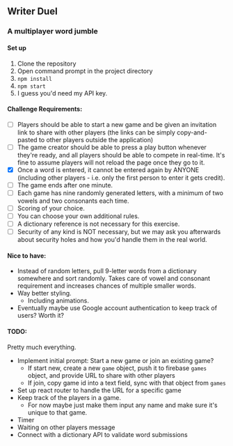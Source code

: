 ## Writer Duel
### A multiplayer word jumble
#### Set up
1. Clone the repository
2. Open command prompt in the project directory
3. `npm install`
4. `npm start`
5. I guess you'd need my API key.
#### Challenge Requirements:
- [ ] Players should be able to start a new game and be given an invitation link to share with other players (the links can be simply copy-and-pasted to other players outside the application)
- [ ] The game creator should be able to press a play button whenever they're ready, and all players should be able to compete in real-time. It's fine to assume players will not reload the page once they go to it.
- [x] Once a word is entered, it cannot be entered again by ANYONE (including other players - i.e. only the first person to enter it gets credit).
- [ ] The game ends after one minute.
- [ ] Each game has nine randomly generated letters, with a minimum of two vowels and two consonants each time.
- [ ] Scoring of your choice.
- [ ] You can choose your own additional rules.
- [ ] A dictionary reference is not necessary for this exercise.
- [ ] Security of any kind is NOT necessary, but we may ask you afterwards about security holes and how you'd handle them in the real world.

#### Nice to have:
* Instead of random letters, pull 9-letter words from a dictionary somewhere and sort randomly. Takes care of vowel and consonant requirement and increases chances of multiple smaller words.
* Way better styling.
  * Including animations.
* Eventually maybe use Google account authentication to keep track of users? Worth it?

#### TODO:
Pretty much everything.
* Implement initial prompt: Start a new game or join an existing game?
  * If start new, create a new `game` object, push it to firebase `games` object, and provide URL to share with other players
  * If join, copy game id into a text field, sync with that object from `games`
* Set up react router to handle the URL for a specific game
* Keep track of the players in a game.
  * For now maybe just make them input any name and make sure it's unique to that game.
* Timer
* Waiting on other players message
* Connect with a dictionary API to validate word submissions
